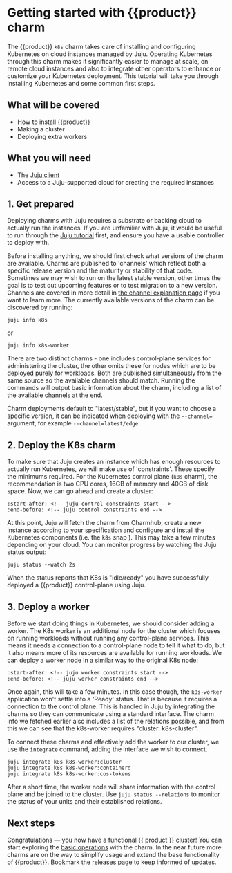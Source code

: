 # Getting started with {{product}} charm

The {{product}} `k8s` charm takes care of installing and configuring
Kubernetes on cloud instances managed by Juju. Operating Kubernetes through
this charm makes it significantly easier to manage at scale, on remote cloud
instances and also to integrate other operators to enhance or customize your
Kubernetes deployment. This tutorial will take you through installing
Kubernetes and some common first steps.

## What will be covered

- How to install {{product}}
- Making a cluster
- Deploying extra workers

## What you will need

- The [Juju client][]
- Access to a Juju-supported cloud for creating the required instances

## 1. Get prepared

Deploying charms with Juju requires a substrate or backing cloud to actually
run the instances. If you are unfamiliar with Juju, it would be useful to run
through the [Juju tutorial] first, and ensure you have a usable controller to
deploy with.

Before installing anything, we should first check what versions of the charm
are available. Charms are published to 'channels' which reflect both a specific
release version and the maturity or stability of that code. Sometimes we may
wish to run on the latest stable version, other times the goal is to test out
upcoming features or to test migration to a new version. Channels are covered in
more detail in [the channel explanation page] if you want to learn more.
The currently available versions of the charm can be discovered by running:

```
juju info k8s
```

or

```
juju info k8s-worker
```

There are two distinct charms - one includes control-plane services for
administering the cluster, the other omits these for nodes which are to be
deployed purely for workloads. Both are published simultaneously from the same
source so the available channels should match. Running the commands will output
basic information about the charm, including a list of the available channels
at the end.

Charm deployments default to "latest/stable", but if you want to choose a
specific version, it can be indicated when deploying with the `--channel=`
argument, for example `--channel=latest/edge`.

## 2. Deploy the K8s charm

To make sure that Juju creates an instance which has enough resources to
actually run Kubernetes, we will make use of 'constraints'. These specify the
minimums required. For the Kubernetes control plane (`k8s` charm), the
recommendation is two CPU cores, 16GB of memory and 40GB of disk space. Now, we
can go ahead and create a cluster:

```{literalinclude} ../../_parts/install.md
:start-after: <!-- juju control constraints start -->
:end-before: <!-- juju control constraints end -->
```

At this point, Juju will fetch the charm from Charmhub, create a new instance
according to your specification and configure and install the Kubernetes
components (i.e. the `k8s` snap ). This may take a few minutes depending on
your cloud. You can monitor progress by watching the Juju status output:

```
juju status --watch 2s
```

When the status reports that K8s is "idle/ready" you have successfully deployed
a {{product}} control-plane using Juju.

## 3. Deploy a worker

Before we start doing things in Kubernetes, we should consider adding a worker.
The K8s worker is an additional node for the cluster which focuses on running
workloads without running any control-plane services. This means it needs a
connection to a control-plane node to tell it what to do, but it also means
more of its resources are available for running workloads. We can deploy a
worker node in a similar way to the original K8s node:

```{literalinclude} ../../_parts/install.md
:start-after: <!-- juju worker constraints start -->
:end-before: <!-- juju worker constraints end -->
```

Once again, this will take a few minutes. In this case though, the `k8s-worker`
application won't settle into a 'Ready' status. That is because it requires a
connection to the control plane. This is handled in Juju by integrating the
charms so they can communicate using a standard interface. The charm info we
fetched earlier also includes a list of the relations possible, and from this
we can see that the k8s-worker requires "cluster: k8s-cluster".

To connect these charms and effectively add the worker to our cluster, we use
the `integrate` command, adding the interface we wish to connect.

```
juju integrate k8s k8s-worker:cluster
juju integrate k8s k8s-worker:containerd
juju integrate k8s k8s-worker:cos-tokens
```

After a short time, the worker node will share information with the
control plane and be joined to the cluster. Use
`juju status --relations` to monitor the status of your units and their
established relations.

## Next steps

Congratulations — you now have a functional {{ product }} cluster! You can
start exploring the [basic operations] with the charm. In the near future more
charms are on the way to simplify usage and extend the base functionality of
{{product}}. Bookmark the [releases page] to keep informed of updates.

<!-- LINKS -->

[Juju client]: https://juju.is/docs/juju/install-and-manage-the-client
[Juju tutorial]: https://juju.is/docs/juju/tutorial
[the channel explanation page]: ../../snap/explanation/channels
[releases page]: ../reference/releases
[basic operations]: ./basic-operations.md
